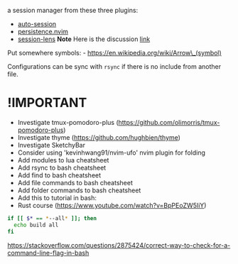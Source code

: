 a session manager from these three plugins:

- [auto-session](https://github.com/rmagatti/auto-session)
- [persistence.nvim](https://github.com/folke/persistence.nvim)
- [session-lens](https://github.com/rmagatti/session-lens)
  **Note** Here is the discussion [link](https://www.reddit.com/r/neovim/comments/szis80/which_session_manager_for_nvim/)

Put somewhere symbols:
\- https://en.wikipedia.org/wiki/Arrow\_(symbol)

Configurations can be sync with `rsync` if there is no include from another file.

# !IMPORTANT

- Investigate tmux-pomodoro-plus (https://github.com/olimorris/tmux-pomodoro-plus)
- Investigate thyme (https://github.com/hughbien/thyme)
- Investigate SketchyBar
- Consider using 'kevinhwang91/nvim-ufo' nvim plugin for folding
- Add modules to lua cheatsheet
- Add rsync to bash cheatsheet
- Add find to bash cheatsheet
- Add file commands to bash cheatsheet
- Add folder commands to bash cheatsheet
- Add this to tutorial in bash:
- Rust course (https://www.youtube.com/watch?v=BpPEoZW5IiY)

```bash
if [[ $* == *--all* ]]; then
  echo build all
fi
```

https://stackoverflow.com/questions/2875424/correct-way-to-check-for-a-command-line-flag-in-bash
